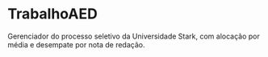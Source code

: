 # TrabalhoAED
Gerenciador do processo seletivo da Universidade Stark, com alocação por média e desempate por nota de redação.
